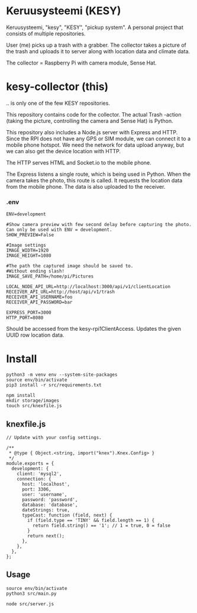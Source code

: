 # Keruusysteemi (KESY)

Keruusysteemi, "kesy", "KESY", "pickup system".
A personal project that consists of multiple repositories.

User (me) picks up a trash with a grabber. The collector takes a picture of the trash and uploads it to server along with location data and climate data.

The collector = Raspberry Pi with camera module, Sense Hat.

# kesy-collector (this)

.. is only one of the few KESY repositories.

This repository contains code for the collector. The actual Trash -action (taking the picture, controlling the camera and Sense Hat) is Python.

This repository also includes a Node.js server with Express and HTTP. Since the RPI does not have any GPS or SIM module, we can connect it to a mobile phone hotspot. We need the network for data upload anyway, but we can also get the device location with HTTP.

The HTTP serves HTML and Socket.io to the mobile phone.

The Express listens a single route, which is being used in Python. When the camera takes the photo, this route is called. It requests the location data from the mobile phone. The data is also uploaded to the receiver.


### .env

```
ENV=development

#Show camera preview with few second delay before capturing the photo. Can only be used with ENV = development.
SHOW_PREVIEW=False

#Image settings
IMAGE_WIDTH=1920
IMAGE_HEIGHT=1080

#The path the captured image should be saved to.
#Without ending slash!
IMAGE_SAVE_PATH=/home/pi/Pictures

LOCAL_NODE_API_URL=http://localhost:3000/api/v1/clientLocation
RECEIVER_API_URL=http://host/api/v1/trash
RECEIVER_API_USERNAME=foo
RECEIVER_API_PASSWORD=bar

EXPRESS_PORT=3000
HTTP_PORT=8080
```

Should be accessed from the kesy-rpi1ClientAccess.
Updates the given UUID row location data.

# Install

```
python3 -m venv env --system-site-packages
source env/bin/activate
pip3 install -r src/requirements.txt

npm install
mkdir storage/images
touch src/knexfile.js
```

## knexfile.js

```
// Update with your config settings.

/**
 * @type { Object.<string, import("knex").Knex.Config> }
 */
module.exports = {
  development: {
    client: 'mysql2',
    connection: {
      host: 'localhost',
      port: 3306,
      user: 'username',
      password: 'password',
      database: 'database',
      dateStrings: true,
      typeCast: function (field, next) {
        if (field.type == 'TINY' && field.length == 1) {
          return field.string() == '1'; // 1 = true, 0 = false
        }
        return next();
      },
    },
  },
};

```

## Usage

```
source env/bin/activate
python3 src/main.py

node src/server.js
```

